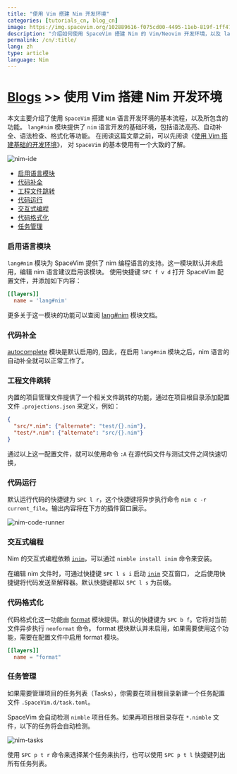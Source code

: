 ```yaml
---
title: "使用 Vim 搭建 Nim 开发环境"
categories: [tutorials_cn, blog_cn]
image: https://img.spacevim.org/102889616-f075cd00-4495-11eb-819f-1ff4721cbd69.png
description: "介绍如何使用 SpaceVim 搭建 Nim 的 Vim/Neovim 开发环境，以及 lang#nim 模块所支持的功能特性、使用技巧"
permalink: /cn/:title/
lang: zh
type: article
language: Nim
---
```


# [Blogs](../blog/) >> 使用 Vim 搭建 Nim 开发环境

本文主要介绍了使用 `SpaceVim` 搭建 `Nim` 语言开发环境的基本流程，以及所包含的功能。
`lang#nim` 模块提供了 `nim` 语言开发的基础环境，包括语法高亮、自动补全、语法检查、格式化等功能。
在阅读这篇文章之前，可以先阅读《[使用 Vim 搭建基础的开发环境](../use-vim-as-ide/)》，
对 `SpaceVim` 的基本使用有一个大致的了解。

![nim-ide](https://img.spacevim.org/102889616-f075cd00-4495-11eb-819f-1ff4721cbd69.png)

<!-- vim-markdown-toc GFM -->

- [启用语言模块](#启用语言模块)
- [代码补全](#代码补全)
- [工程文件跳转](#工程文件跳转)
- [代码运行](#代码运行)
- [交互式编程](#交互式编程)
- [代码格式化](#代码格式化)
- [任务管理](#任务管理)

<!-- vim-markdown-toc -->

### 启用语言模块

`lang#nim` 模块为 SpaceVim 提供了 nim 编程语言的支持。这一模块默认并未启用，编辑 nim 语言建议启用该模块。
使用快捷键 `SPC f v d` 打开 SpaceVim 配置文件，并添加如下内容：

```toml
[[layers]]
  name = 'lang#nim'
```

更多关于这一模块的功能可以查阅 [lang#nim](../layers/lang/nim/) 模块文档。

### 代码补全

[autocomplete](../layers/autocomplete/) 模块是默认启用的, 因此，在启用 `lang#nim` 模块之后，nim 语言的自动补全就可以正常工作了。

### 工程文件跳转

内置的项目管理文件提供了一个相关文件跳转的功能，通过在项目根目录添加配置文件 `.projections.json` 来定义，例如：

```json
{
  "src/*.nim": {"alternate": "test/{}.nim"},
  "test/*.nim": {"alternate": "src/{}.nim"}
}
```

通过以上这一配置文件，就可以使用命令 `:A` 在源代码文件与测试文件之间快速切换，


### 代码运行

默认运行代码的快捷键为 `SPC l r`，这个快捷键将异步执行命令 `nim c -r current_file`。输出内容将在下方的插件窗口展示。

![nim-code-runner](https://img.spacevim.org/102889265-472ed700-4495-11eb-8b43-78bf42000ca9.png)


### 交互式编程

Nim 的交互式编程依赖 [`inim`](https://github.com/inim-repl/INim)，可以通过 `nimble install inim` 命令来安装。

在编辑 nim 文件时，可通过快捷键 `SPC l s i` 启动 [`inim`](https://github.com/inim-repl/INim) 交互窗口，
之后使用快捷键将代码发送至解释器。默认快捷键都以 `SPC l s` 为前缀。

### 代码格式化

代码格式化这一功能由 [format](../layers/format) 模块提供。默认的快捷键为 `SPC b f`。它将对当前文件异步执行 `neoformat` 命令。
format 模块默认并未启用，如果需要使用这个功能，需要在配置文件中启用 format 模块。

```toml
[[layers]]
  name = "format"
```


### 任务管理

如果需要管理项目的任务列表（Tasks），你需要在项目根目录新建一个任务配置文件 `.SpaceVim.d/task.toml`。

SpaceVim 会自动检测 `nimble` 项目任务。如果再项目根目录存在 `*.nimble` 文件，以下的任务将会自动检测。

![nim-tasks](https://img.spacevim.org/102893478-9c221b80-449c-11eb-8179-0397acfb72e2.png)

使用 `SPC p t r` 命令来选择某个任务来执行，也可以使用 `SPC p t l` 快捷键列出所有任务列表。

